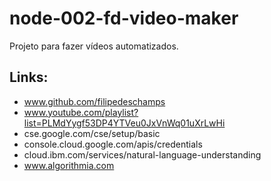 # node-002-fd-video-maker
Projeto para fazer vídeos automatizados.

## Links:
- www.github.com/filipedeschamps
- www.youtube.com/playlist?list=PLMdYygf53DP4YTVeu0JxVnWq01uXrLwHi
- cse.google.com/cse/setup/basic
- console.cloud.google.com/apis/credentials
- cloud.ibm.com/services/natural-language-understanding
- www.algorithmia.com
